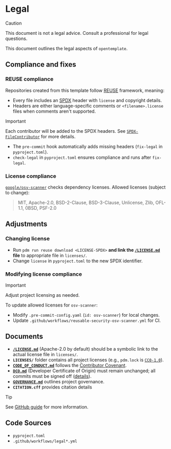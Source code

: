 <!--
SPDX-FileCopyrightText: © 2025 open-nudge <https://github.com/open-nudge>
SPDX-FileContributor: szymonmaszke <github@maszke.co>

SPDX-License-Identifier: Apache-2.0
-->

# Legal

> [!CAUTION]
> This document is not a legal advice. Consult a professional for legal questions.

This document outlines the legal aspects of `opentemplate`.

## Compliance and fixes

### REUSE compliance

Repositories created from this template follow [REUSE](https://reuse.software/) framework,
meaning:

- Every file includes an [SPDX](https://spdx.dev/use/specifications/)
    header with `license` and copyright details.
- Headers are either language-specific comments or `<filename>.license`
    files when comments aren't supported.

> [!IMPORTANT]
> Each contributor will be added to the SPDX headers.
> See [`SPDX-FileContributor`](https://spdx.github.io/spdx-spec/v2.2.2/file-information/#8.14)
> for more details.

- The `pre-commit` hook automatically adds missing headers (`fix-legal` in `pyproject.toml`).
- `check-legal` in `pyproject.toml` ensures compliance and runs after `fix-legal`.

### License compliance

[`google/osv-scanner`](https://github.com/google/osv-scanner) checks dependency licenses.
Allowed licenses (subject to change):

> MIT, Apache-2.0, BSD-2-Clause, BSD-3-Clause, Unlicense, Zlib, OFL-1.1, 0BSD, PSF-2.0

## Adjustments

### Changing license

- Run `pdm run reuse download <LICENSE-SPDX>`
    __and link the [`/LICENSE.md`](../../LICENSE.md) file__
    to appropriate file in `licenses/`.
- Change `license` in `pyproject.toml` to the new SPDX identifier.

### Modifying license compliance

> [!IMPORTANT]
> Adjust project licensing as needed.

To update allowed licenses for `osv-scanner`:

- Modify `.pre-commit-config.yaml` (`id: osv-scanner`) for local changes.
- Update `.github/workflows/reusable-security-osv-scanner.yml` for CI.

## Documents

- __[`/LICENSE.md`](../../LICENSE.md)__ (Apache-2.0 by default)
    should be a symbolic link to the actual license file in `licenses/`.
- __`LICENSES/`__ folder contains all project licenses
    (e.g., `pdm.lock` is [`CC0-1.0`](https://creativecommons.org/publicdomain/zero/1.0/deed.en)).
- __[`CODE_OF_CONDUCT.md`](../../CODE_OF_CONDUCT.md)__ follows the
    [Contributor Covenant](https://www.contributor-covenant.org/version/2/1/code_of_conduct/).
- __[`DCO.md`](../../DCO.md)__ (Developer Certificate of Origin) must remain unchanged;
    all commits must be signed off ([details](https://wiki.linuxfoundation.org/dco)).
- __[`GOVERNANCE.md`](../../GOVERNANCE.md)__ outlines project governance.
- __`CITATION.cff`__ provides citation details

> [!TIP]
> See [GitHub guide](https://docs.github.com/en/repositories/managing-your-repositorys-settings-and-features/customizing-your-repository/about-citation-files)
> for more information.

## Code Sources

- `pyproject.toml`
- `.github/workflows/legal*.yml`
